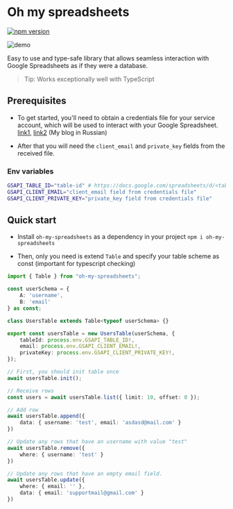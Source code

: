 # Oh my spreadsheets
[![npm version](https://img.shields.io/npm/v/tiny-track)](https://www.npmjs.com/package/oh-my-spreadsheets)

![demo](https://storage.yandexcloud.net/zajtsev-tts/blog/oh-my-spreadsheets-demo.gif)

Easy to use and type-safe library that allows seamless interaction with Google Spreadsheets as if they were a database.
> Tip: Works exceptionally well with TypeScript

## Prerequisites

- To get started, you'll need to obtain a credentials file for your service account, which will be used to interact with your Google Spreadsheet. [link1](https://www.section.io/engineering-education/google-sheets-api-in-nodejs/), [link2](https://thestrangeadventurer.com/kak-ispolzovat-google-sheets-v-kachestve-bazy-dannyh/) (My blog in Russian)

- After that you will need the `client_email` and `private_key` fields from the received file. 

### Env variables

```sh
GSAPI_TABLE_ID="table-id" # https://docs.google.com/spreadsheets/d/<table-id>/edit#gid=0
GSAPI_CLIENT_EMAIL="client_email field from credentials file"
GSAPI_CLIENT_PRIVATE_KEY="private_key field from credentials file"
```

## Quick start

- Install `oh-my-spreadsheets` as a dependency in your project `npm i oh-my-spreadsheets`

- Then, only you need is extend `Table` and specify your table scheme as const (important for typescript checking)

```typescript
import { Table } from "oh-my-spreadsheets";

const userSchema = {
    A: 'username',
    B: 'email'
} as const;

class UsersTable extends Table<typeof userSchema> {}

export const usersTable = new UsersTable(userSchema, {
    tableId: process.env.GSAPI_TABLE_ID!,
    email: process.env.GSAPI_CLIENT_EMAIL!,
    privateKey: process.env.GSAPI_CLIENT_PRIVATE_KEY!,
});

// First, you should init table once
await usersTable.init();

// Receive rows 
const users = await usersTable.list({ limit: 10, offset: 0 });

// Add row
await usersTable.append({
    data: { username: 'test', email: 'asdasd@mail.com' }
})

// Update any rows that have an username with value "test"
await usersTable.remove({
    where: { username: 'test' }
})

// Update any rows that have an empty email field.
await usersTable.update({
    where: { email: '' },
    data: { email: 'supportmail@gmail.com' }
})
```
